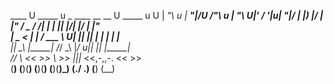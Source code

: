    ____    U _____ u    _      ____    __  __  U _____ u 
U |  _"\ u \| ___"|/U  /"\  u |  _"\ U|' \/ '|u\| ___"|/ 
 \| |_) |/  |  _|"   \/ _ \/ /| | | |\| |\/| |/ |  _|"   
  |  _ <    | |___   / ___ \ U| |_| |\| |  | |  | |___   
  |_| \_\   |_____| /_/   \_\ |____/ u|_|  |_|  |_____|  
  //   \\_  <<   >>  \\    >>  |||_  <<,-,,-.   <<   >>  
 (__)  (__)(__) (__)(__)  (__)(__)_)  (./  \.) (__) (__) 
